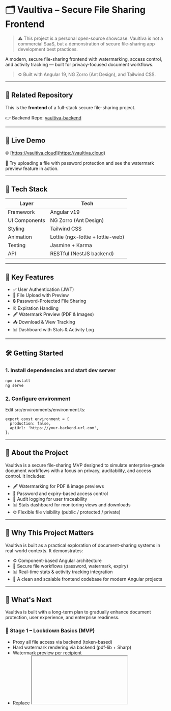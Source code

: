 # 🗂️ Vaultiva – Secure File Sharing Frontend

> ⚠️ This project is a personal open-source showcase. Vaultiva is not a commercial SaaS, but a demonstration of secure file-sharing app development best practices.

A modern, secure file-sharing frontend with watermarking, access control, and activity tracking — built for privacy-focused document workflows.

> ⚙️ Built with Angular 19, NG Zorro (Ant Design), and Tailwind CSS.

---

## 🔗 Related Repository

This is the **frontend** of a full-stack secure file-sharing project.

👉 Backend Repo: [vaultiva-backend](https://github.com/setyaraka/vaultiva-backend)

---

## 🚀 Live Demo

🌐 [https://vaultiva.cloud](https://vaultiva.cloud)

🔐 Try uploading a file with password protection and see the watermark preview feature in action.

---

## 🧰 Tech Stack

| Layer         | Tech                     |
|---------------|--------------------------|
| Framework     | Angular v19              |
| UI Components | NG Zorro (Ant Design)    |
| Styling       | Tailwind CSS             |
| Animation     | Lottie (ngx-lottie + lottie-web) |
| Testing       | Jasmine + Karma          |
| API           | RESTful (NestJS backend) |

---

## 🔐 Key Features

- ✅ User Authentication (JWT)
- 📁 File Upload with Preview
- 🔒 Password-Protected File Sharing
- ⏰ Expiration Handling
- 🖋️ Watermark Preview (PDF & Images)
- 📥 Download & View Tracking
- 📊 Dashboard with Stats & Activity Log

---

## 🛠️ Getting Started

### 1. Install dependencies and start dev server

```bash
npm install
ng serve
```

### 2. Configure environment

Edit src/environments/environment.ts:
```
export const environment = {
  production: false,
  apiUrl: 'https://your-backend-url.com',
};
```
---

## 📌 About the Project

Vaultiva is a secure file-sharing MVP designed to simulate enterprise-grade document workflows with a focus on privacy, auditability, and access control.
It includes:
- 🖋️ Watermarking for PDF & image previews
- 🔐 Password and expiry-based access control
- 🧾 Audit logging for user traceability
- 📊 Stats dashboard for monitoring views and downloads
- ⚙️ Flexible file visibility (public / protected / private)

---

## 🎯 Why This Project Matters

Vaultiva is built as a practical exploration of document-sharing systems in real-world contexts. It demonstrates:

- ⚙️ Component-based Angular architecture
- 🔐 Secure file workflows (password, watermark, expiry)
- 📊 Real-time stats & activity tracking integration
- 🧠 A clean and scalable frontend codebase for modern Angular projects

---

## 🔮 What's Next
Vaultiva is built with a long-term plan to gradually enhance document protection, user experience, and enterprise readiness.

### 🥇 Stage 1 – Lockdown Basics (MVP)
- Proxy all file access via backend (token-based)
- Hard watermark rendering via backend (pdf-lib + Sharp)
- Watermark preview per recipient
- Replace <iframe> viewer with PDF.js
- Token-based session tracking
- Log PDF open event and last page viewed
- Basic JS protections (blur on tab out, disable right-click)
- Strengthened watermark rendering (positioning, rotating, opacity, content)

### 🥈 Stage 2 – UX & Try Vaultiva
- “Try Vaultiva Now” share demo
- “View as recipient” simulation
- Group file list by protection level
- Enhanced empty states and guidance messages

### 🥉 Stage 3 – Abuse Prevention & Performance
- Brute-force password protection
- IP-based upload/share limiting
- Compress dashboard thumbnails
- Optimize PDF and asset delivery via CDN

### 🧠 Stage 4 – AI & Smart Recovery
- Vaultiva Assistant (AI guide/helper)
- “Forgot password?” → reset suggestion or revoke flow

### 💎 Stage 5 – Enterprise-Grade Protections
- Server-side image rendering + watermark stamping (Sharp)
- Invisible metadata injection (user ID, timestamp, access info)
- Multi-device session logging
- PDF interaction heatmap & analytics

---

## 🙋 Feedback

Have thoughts or found a bug?  
Feel free to open an issue for any suggestions or questions.
